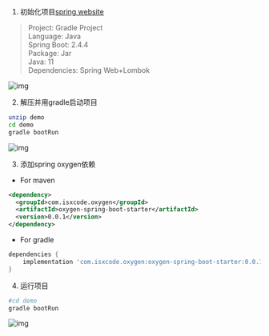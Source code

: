 1. 初始化项目[spring website](https://start.spring.io/)

> Project: Gradle Project </br>
> Language: Java </br>
> Spring Boot: 2.4.4 </br>
> Package: Jar </br>
> Java: 11 </br>
> Dependencies: Spring Web+Lombok </br>

![img](https://gitee.com/isxcode/blogs-galaxy-images/raw/master/oxygen-docs/8821090bd75e877d12bfa0dfe4d1e06.png)

2. 解压并用gradle启动项目

```bash
unzip demo
cd demo
gradle bootRun
```

![img](https://gitee.com/isxcode/blogs-galaxy-images/raw/master/oxygen-docs/be9d9e3c363ead6c79c51bd9a8521fe.png)


3. 添加spring oxygen依赖

- For maven

```xml
<dependency>
  <groupId>com.isxcode.oxygen</groupId>
  <artifactId>oxygen-spring-boot-starter</artifactId>
  <version>0.0.1</version>
</dependency>
```

- For gradle

```groovy
dependencies {
    implementation 'com.isxcode.oxygen:oxygen-spring-boot-starter:0.0.1'
}
```

4. 运行项目

```bash
#cd demo
gradle bootRun
```

![img](https://gitee.com/isxcode/blogs-galaxy-images/raw/master/oxygen-docs/d25b7b4e6e9e95696d2a7ebc71e439f.png)
